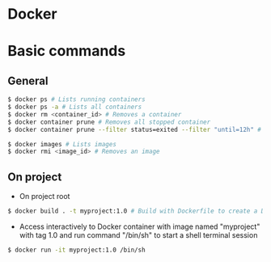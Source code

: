 # Docker

# Basic commands
## General
```sh
$ docker ps # Lists running containers
$ docker ps -a # Lists all containers
$ docker rm <container_id> # Removes a container
$ docker container prune # Removes all stopped container
$ docker container prune --filter status=exited --filter "until=12h" # Remove stopped containers by filters

$ docker images # Lists images
$ docker rmi <image_id> # Removes an image
```

## On project
- On project root
```sh
$ docker build . -t myproject:1.0 # Build with Dockerfile to create a Docker image
```

- Access interactively to Docker container with image named "myproject" with tag 1.0 and run command "/bin/sh" to start a shell terminal session
```sh
$ docker run -it myproject:1.0 /bin/sh
```

